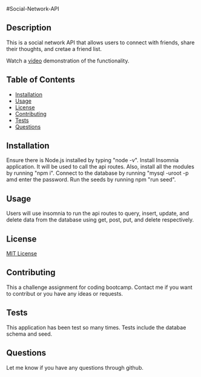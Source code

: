 #Social-Network-API

## Description

This is a social network API that allows users to connect with friends, share their thoughts, and cretae a friend list. 

Watch a [video](https://drive.google.com/file/d/1rRVWjY3IRI4WtbxghgdXLfjKvP2Q_tU-/view?usp=sharing) demonstration of the functionality.


## Table of Contents

* [Installation](#installation)
* [Usage](#usage)
* [License](#license)
* [Contributing](#contributing)
* [Tests](#tests)
* [Questions](#questions)

## Installation

Ensure there is Node.js installed by typing "node -v". Install Insomnia application. It will be used to call the api routes. Also, install all the modules by running "npm i". Connect to the database by running "mysql -uroot -p amd enter the password. Run the seeds by running npm "run seed". 


## Usage

Users will use insomnia to run the api routes to query, insert, update, and delete data from the database using get, post, put, and delete respectively.


## License

[MIT License](https://opensource.org/licenses/MIT)


## Contributing

This a challenge assignment for coding bootcamp. Contact me if you want to contribut or you have any ideas or requests.


## Tests
This application has been test so many times. Tests include the databae schema and seed. 


## Questions
Let me know if you have any questions through github. 


